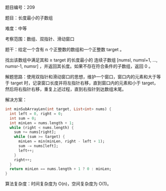题目编号：209

题目：长度最小的子数组

难度：中等

考察范围：数组、双指针、滑动窗口

题干：给定一个含有 n 个正整数的数组和一个正整数 target 。

找出该数组中满足其和 ≥ target 的长度最小的 连续子数组 [numsl, numsl+1, ..., numsr-1, numsr] ，并返回其长度。如果不存在符合条件的子数组，返回 0 。

解题思路：使用双指针和滑动窗口的思想，维护一个窗口，窗口内的元素和大于等于 target 时，记录窗口长度并将左指针右移，直到窗口内的元素和小于 target，然后将右指针右移，重复上述过程，直到右指针到达数组末尾。

解决方案：

```dart
int minSubArrayLen(int target, List<int> nums) {
  int left = 0, right = 0;
  int sum = 0;
  int minLen = nums.length + 1;
  while (right < nums.length) {
    sum += nums[right];
    while (sum >= target) {
      minLen = min(minLen, right - left + 1);
      sum -= nums[left];
      left++;
    }
    right++;
  }
  return minLen == nums.length + 1 ? 0 : minLen;
}
```

算法复杂度：时间复杂度为 O(n)，空间复杂度为 O(1)。
